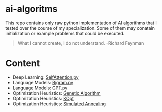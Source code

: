 # ai-algoritms

This repo contains only raw python implementation of AI algorithms that I tested over the course of my specialization. Some of them may conatain initialization or example problems that could be executed.

>  What I cannot create, I do not understand. -Richard Feynman

# Content

- Deep Learning: [SelfAttention.py](SelfAttention.py)
- Language Models: [Bigram.py](Bigram.py)
- Language Models: [GPT.py](GPT.py)
- Optimization Heuristics: [Genetic Algorithm](GeneticAlgorithm.py)
- Optimization Heuristics: [KOpt](KOpt.py)
- Optimization Heuristics: [Simulated Annealing](SimulatedAnnealing.py)